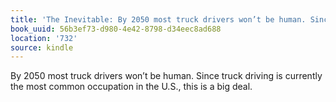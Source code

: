 ```yaml
---
title: 'The Inevitable: By 2050 most truck drivers won’t be human. Since truck drivi…'
book_uuid: 56b3ef73-d980-4e42-8798-d34eec8ad688
location: '732'
source: kindle
---
```


By 2050 most truck drivers won’t be human. Since truck driving is currently the most common occupation in the U.S., this is a big deal.